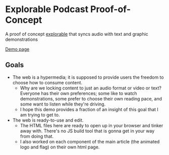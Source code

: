 # Explorable Podcast Proof-of-Concept
A proof of concept [explorable](https://explorabl.es/) that syncs audio with text and graphic demonstrations

[Demo page](https://www.ilovecomputers.org/Explorable%20Podcast%20Proof%20of%20Concept/)

## Goals

* The web is a hypermedia; it is supposed to provide users the freedom to choose how to consume content.
    * Why are we locking content to just an audio format or video or text? Everyone has their own preferences; some like to watch demonstrations, some prefer to choose their own reading pace, and some want to listen while they're driving.
    * I hope this demo provides a fraction of an insight of this goal that I am trying to get to.
* The web is ready-to-use and edit.
    * The HTML files here are ready to open up in your browser and tinker away with. There's no JS build tool that is gonna get in your way from doing that.
    * I also worked on each component of the main article (the animated logo and flag) on their own html page.
